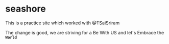 # seashore
This is a practice site which worked with @TSaiSriram

The change is good, we are striving for a Be With US and let's Embrace the <code><b>World</b></code>
